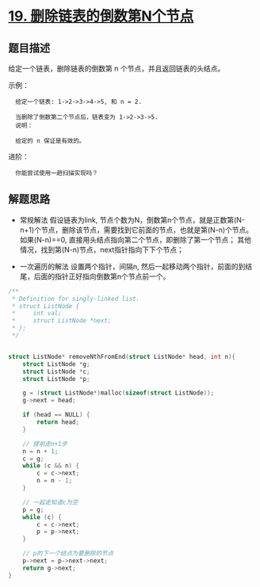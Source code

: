 # [19. 删除链表的倒数第N个节点](https://leetcode-cn.com/problems/remove-nth-node-from-end-of-list/)

## 题目描述

给定一个链表，删除链表的倒数第 n 个节点，并且返回链表的头结点。

示例：

      给定一个链表: 1->2->3->4->5, 和 n = 2.

      当删除了倒数第二个节点后，链表变为 1->2->3->5.
      说明：

      给定的 n 保证是有效的。

进阶：

      你能尝试使用一趟扫描实现吗？

## 解题思路

- 常规解法
假设链表为link, 节点个数为N，倒数第n个节点，就是正数第(N-n+1)个节点，删除该节点，需要找到它前面的节点，也就是第(N-n)个节点。
如果(N-n)==0, 直接用头结点指向第二个节点，即删除了第一个节点；
其他情况，找到第(N-n)节点，next指针指向下下个节点；


- 一次遍历的解法
设置两个指针，间隔n, 然后一起移动两个指针，前面的到结尾，后面的指针正好指向倒数第n个节点前一个。

```c
/**
 * Definition for singly-linked list.
 * struct ListNode {
 *     int val;
 *     struct ListNode *next;
 * };
 */


struct ListNode* removeNthFromEnd(struct ListNode* head, int n){
    struct ListNode *g;
    struct ListNode *c;
    struct ListNode *p;

    g = (struct ListNode*)malloc(sizeof(struct ListNode));
    g->next = head;

    if (head == NULL) {
        return head;
    }

    // 提前走n+1步
    n = n + 1;
    c = g;
    while (c && n) {
        c = c->next;
        n = n - 1;
    }

    // 一起走知道c为空
    p = g;
    while (c) {
        c = c->next;
        p = p->next;
    }

    // p的下一个结点为要删除的节点
    p->next = p->next->next;
    return g->next;
}
```
